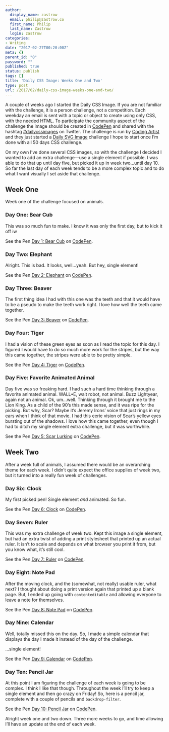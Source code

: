 ```yaml
---
author:
  display_name: zastrow
  email: philip@zastrow.co
  first_name: Philip
  last_name: Zastrow
  login: zastrow
categories:
- Writing
date: "2017-02-27T00:20:00Z"
meta: {}
parent_id: "0"
password: ""
published: true
status: publish
tags: []
title: 'Daily CSS Image: Weeks One and Two'
type: post
url: /2017/02/daily-css-image-weeks-one-and-two/
---
```

<p>A couple of weeks ago I started the Daily CSS Image. If you are not familiar with the challenge, it is a person challenge, not a competition. Each weekday an email is sent with a topic or object to create using only CSS, with the needed HTML. To participate the community aspect of the challenge the image should be created in <a href="http://codepen.io">CodePen</a> and shared with the hashtag <a href="https://twitter.com/hashtag/dailycssimages">#dailycssimages</a> on Twitter. The challenge is run by <a href="http://codingartist.io">Coding Artist</a> and they just started a <a href="http://challenges.codingartist.io/daily-svg-images/">Daily SVG Image</a> challenge I hope to start once I’m done with all 50 days CSS challenge.</p>
<p>On my own I’ve done several CSS images, so with the challenge I decided I wanted to add an extra challenge—use a single element if possible. I was able to do that up until day five, but picked it up in week two…until day 10. So far the last day of each week tends to be a more complex topic and to do what I want visually I set aside that challenge.</p>
<h2 id="week-one">Week One</h2>
<p>Week one of the challenge focused on animals.</p>
<h3 id="day-one-bear-cub">Day One: Bear Cub</h3>
<p>This was so much fun to make. I know it was only the first day, but to kick it off iw</p>
<p data-height="400" data-theme-id="21151" data-slug-hash="zNerbe" data-default-tab="result" data-user="zastrow" data-embed-version="2" data-pen-title="Day 1: Bear Cub" class="codepen">See the Pen <a href="http://codepen.io/zastrow/pen/zNerbe/">Day 1: Bear Cub</a> on <a href="http://codepen.io">CodePen</a>.</p>
<p><script async="" src="https://production-assets.codepen.io/assets/embed/ei.js"></script></p>
<h3 id="day-two-elephant">Day Two: Elephant</h3>
<p>Alright. This is bad. It looks, well…yeah. But hey, single element!</p>
<p data-height="400" data-theme-id="21151" data-slug-hash="jydXoa" data-default-tab="result" data-user="zastrow" data-embed-version="2" data-pen-title="Day 2: Elephant" class="codepen">See the Pen <a href="http://codepen.io/zastrow/pen/jydXoa/">Day 2: Elephant</a> on <a href="http://codepen.io">CodePen</a>.</p>
<p><script async="" src="https://production-assets.codepen.io/assets/embed/ei.js"></script></p>
<h3 id="day-three-beaver">Day Three: Beaver</h3>
<p>The first thing idea I had with this one was the teeth and that it would have to be a pseudo to make the teeth work right. I love how well the teeth came together.</p>
<p data-height="400" data-theme-id="21151" data-slug-hash="oBVezM" data-default-tab="result" data-user="zastrow" data-embed-version="2" data-pen-title="Day 3: Beaver" class="codepen">See the Pen <a href="http://codepen.io/zastrow/pen/oBVezM/">Day 3: Beaver</a> on <a href="http://codepen.io">CodePen</a>.</p>
<p><script async="" src="https://production-assets.codepen.io/assets/embed/ei.js"></script></p>
<h3 id="day-four-tiger">Day Four: Tiger</h3>
<p>I had a vision of these green eyes as soon as I read the topic for this day. I figured I would have to do so much more work for the stripes, but the way this came together, the stripes were able to be pretty simple.</p>
<p data-height="400" data-theme-id="21151" data-slug-hash="zNXoEy" data-default-tab="result" data-user="zastrow" data-embed-version="2" data-pen-title="Day 4: Tiger" class="codepen">See the Pen <a href="http://codepen.io/zastrow/pen/zNXoEy/">Day 4: Tiger</a> on <a href="http://codepen.io">CodePen</a>.</p>
<p><script async="" src="https://production-assets.codepen.io/assets/embed/ei.js"></script></p>
<h3 id="day-five-favorite-animated-animal">Day Five: Favorite Animated Animal</h3>
<p>Day five was so freaking hard. I had such a hard time thinking through a favorite animated animal. WALL•E, wait robot, not animal. Buzz Lightyear, again not an animal. Ok, um…well. Thinking through it brought me to the Lion King. As a child of the 90’s this made sense, and it was ripe for the picking. But why, Scar? Maybe it’s Jeremy Irons’ voice that just rings in my ears when I think of that movie. I had this eerie vision of Scar’s yellow eyes bursting out of the shadows. I love how this came together, even though I had to ditch my single element extra challenge, but it was worthwhile.</p>
<p data-height="400" data-theme-id="21151" data-slug-hash="wgbVzQ" data-default-tab="result" data-user="zastrow" data-embed-version="2" data-pen-title="Day 5: Scar Lurking" class="codepen">See the Pen <a href="http://codepen.io/zastrow/pen/wgbVzQ/">Day 5: Scar Lurking</a> on <a href="http://codepen.io">CodePen</a>.</p>
<p><script async="" src="https://production-assets.codepen.io/assets/embed/ei.js"></script></p>
<h2 id="week-two">Week Two</h2>
<p>After a week full of animals, I assumed there would be an overarching theme for each week. I didn’t quite expect the office supplies of week two, but it turned into a really fun week of challenges.</p>
<h3 id="day-six-clock">Day Six: Clock</h3>
<p>My first picked pen! Single element <em>and</em> animated. So fun.</p>
<p data-height="400" data-theme-id="21151" data-slug-hash="GrbGbJ" data-default-tab="result" data-user="zastrow" data-embed-version="2" data-pen-title="Day 6: Clock" class="codepen">See the Pen <a href="http://codepen.io/zastrow/pen/GrbGbJ/">Day 6: Clock</a> on <a href="http://codepen.io">CodePen</a>.</p>
<p><script async="" src="https://production-assets.codepen.io/assets/embed/ei.js"></script></p>
<h3 id="day-seven-ruler">Day Seven: Ruler</h3>
<p>This was my extra challenge of week two. Kept this image a single element, but had an extra twist of adding a print stylesheet that printed up an actual ruler. It isn’t to scale and depends on what browser you print it from, but you know what, it’s still cool.</p>
<p data-height="400" data-theme-id="21151" data-slug-hash="LxwqVz" data-default-tab="result" data-user="zastrow" data-embed-version="2" data-pen-title="Day 7: Ruler" class="codepen">See the Pen <a href="http://codepen.io/zastrow/pen/LxwqVz/">Day 7: Ruler</a> on <a href="http://codepen.io">CodePen</a>.</p>
<p><script async="" src="https://production-assets.codepen.io/assets/embed/ei.js"></script></p>
<h3 id="day-eight-note-pad">Day Eight: Note Pad</h3>
<p>After the moving clock, and the (somewhat, not really) usable ruler, what next? I thought about doing a print version again that printed up a blank page. But, I ended up going with <code class="highlighter-rouge">contenteditable</code> and allowing everyone to leave a note for themselves.</p>
<p data-height="400" data-theme-id="21151" data-slug-hash="aJoyOg" data-default-tab="result" data-user="zastrow" data-embed-version="2" data-pen-title="Day 8: Note Pad" class="codepen">See the Pen <a href="http://codepen.io/zastrow/pen/aJoyOg/">Day 8: Note Pad</a> on <a href="http://codepen.io">CodePen</a>.</p>
<p><script async="" src="https://production-assets.codepen.io/assets/embed/ei.js"></script></p>
<h3 id="day-nine-calendar">Day Nine: Calendar</h3>
<p>Well, totally missed this on the day. So, I made a simple calendar that displays the day I made it instead of the day of the challenge.</p>
<p>…single element!</p>
<p data-height="400" data-theme-id="21151" data-slug-hash="VpYxeO" data-default-tab="result" data-user="zastrow" data-embed-version="2" data-pen-title="Day 9: Calendar" class="codepen">See the Pen <a href="http://codepen.io/zastrow/pen/VpYxeO/">Day 9: Calendar</a> on <a href="http://codepen.io">CodePen</a>.</p>
<p><script async="" src="https://production-assets.codepen.io/assets/embed/ei.js"></script></p>
<h3 id="day-ten-pencil-jar">Day Ten: Pencil Jar</h3>
<p>At this point I am figuring the challenge of each week is going to be complex. I think I like that though. Throughout the week I’ll try to keep a single element and then go crazy on Friday! So, here is a pencil jar, complete with a couple of pencils and <code class="highlighter-rouge">backdrop-filter</code>.</p>
<p data-height="400" data-theme-id="21151" data-slug-hash="MpYXXN" data-default-tab="result" data-user="zastrow" data-embed-version="2" data-pen-title="Day 10: Pencil Jar" class="codepen">See the Pen <a href="http://codepen.io/zastrow/pen/MpYXXN/">Day 10: Pencil Jar</a> on <a href="http://codepen.io">CodePen</a>.</p>
<p><script async="" src="https://production-assets.codepen.io/assets/embed/ei.js"></script></p>
<p>Alright week one and two down. Three more weeks to go, and time allowing I’ll have an update at the end of each week.</p>
